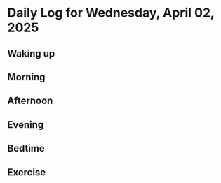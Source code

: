 # Daily Log for Wednesday, April 02, 2025

## Waking up

## Morning

## Afternoon

## Evening

## Bedtime

## Exercise

